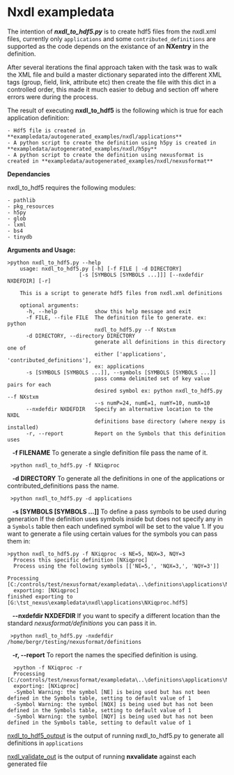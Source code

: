 # Nxdl exampledata

The intention of _**nxdl_to_hdf5.py**_ is to create hdf5 files from the nxdl.xml 
files, currently only `applications` and some `contributed_definitions` are 
supported as the code depends on the existance of an **NXentry** in the definition.

After several iterations the final approach taken with the task was to walk the XML file and build
a master dictionary separated into the different XML tags (group, field, link, attribute etc) then
create the file with this dict in a controlled order, this made it much easier to debug and section off where errors
were during the process.  

The result of executing **nxdl_to_hdf5** is the following which is true for each application definition:

    - Hdf5 file is created in **exampledata/autogenerated_examples/nxdl/applications** 
    - A python script to create the definition using h5py is created in **exampledata/autogenerated_examples/nxdl/h5py**
    - A python script to create the definition using nexusformat is created in **exampledata/autogenerated_examples/nxdl/nexusformat**

**Dependancies**
    
nxdl_to_hdf5 requires the following modules:
    
    - pathlib
    - pkg_resources
    - h5py
    - glob
    - lxml
    - bs4
    - tinydb

**Arguments and Usage:**
```     
>python nxdl_to_hdf5.py --help
    usage: nxdl_to_hdf5.py [-h] [-f FILE | -d DIRECTORY]
                       [-s [SYMBOLS [SYMBOLS ...]]] [--nxdefdir NXDEFDIR] [-r]

    This is a script to generate hdf5 files from nxdl.xml definitions

    optional arguments:
      -h, --help            show this help message and exit
      -f FILE, --file FILE  The definition file to generate. ex: python
                            nxdl_to_hdf5.py --f NXstxm
      -d DIRECTORY, --directory DIRECTORY
                            generate all definitions in this directory one of
                            either ['applications', 'contributed_definitions'],
                            ex: applications
      -s [SYMBOLS [SYMBOLS ...]], --symbols [SYMBOLS [SYMBOLS ...]]
                            pass comma delimited set of key value pairs for each
                            desired symbol ex: python nxdl_to_hdf5.py --f NXstxm
                            --s numP=24, numE=1, numY=10, numX=10
      --nxdefdir NXDEFDIR   Specify an alternative location to the NXDL
                            definitions base directory (where nexpy is installed)
      -r, --report          Report on the Symbols that this definition uses
```


    
&nbsp;&nbsp;&nbsp;**-f  FILENAME**  To generate a single definition file pass the name of it.
   ```
    >python nxdl_to_hdf5.py -f NXiqproc
   ```

&nbsp;&nbsp;&nbsp;**-d DIRECTORY**  To generate all the definitions in one of the applications or contributed_definitions
        pass the name.
   ```
    >python nxdl_to_hdf5.py -d applications
   ```

&nbsp;&nbsp;&nbsp;**-s [SYMBOLS [SYMBOLS ...]]**  To define a pass symbols to be used during generation
    If the definition uses symbols inside but does not specify any in a `Symbols` table then each undefined symbol
    will be set to the value 1. If you want to generate a file using certain values for the symbols you can pass them in:
  ```
  >python nxdl_to_hdf5.py -f NXiqproc -s NE=5, NQX=3, NQY=3
    Process this specific definition [NXiqproc]
	Process using the following symbols [['NE=5,', 'NQX=3,', 'NQY=3']]

Processing [C:/controls/test/nexusformat/exampledata\..\definitions\applications\NXiqproc.nxdl.xml]
	exporting: [NXiqproc]
finished exporting to [G:\tst_nexus\exampledata\nxdl\applications\NXiqproc.hdf5]
  ```
  
&nbsp;&nbsp;&nbsp;**--nxdefdir NXDEFDIR**  If you want to specify a different location than the standard _nexusformat/definitions_ 
    you can pass it in.
   ```
    >python nxdl_to_hdf5.py -nxdefdir /home/bergr/testing/nexusformat/definitions
   ```

&nbsp;&nbsp;&nbsp;**-r, --report** To report the names the specified definition is using.
  ```
    >python -f NXiqproc -r
    Processing [C:/controls/test/nexusformat/exampledata\..\definitions\applications\NXiqproc.nxdl.xml]
	exporting: [NXiqproc]
	-Symbol Warning: the symbol [NE] is being used but has not been defined in the Symbols table, setting to default value of 1
	-Symbol Warning: the symbol [NQX] is being used but has not been defined in the Symbols table, setting to default value of 1
	-Symbol Warning: the symbol [NQY] is being used but has not been defined in the Symbols table, setting to default value of 1
  ```

[nxdl_to_hdf5_output](nxdl_to_hdf5_output.md) is the output of running nxdl_to_hdf5.py to generate all definitions in `applications`

[nxdl_validate_out](nxdl_validate_out.md) is the output of running **nxvalidate** against each generated file

